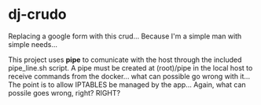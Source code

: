 # dj-crudo
Replacing a google form with this crud... Because I'm a simple man with simple needs...

This project uses **pipe** to comunicate with the host through the included pipe_line.sh script.
A pipe must be created at (root)/pipe in the local host to receive commands from the docker... what can possible go wrong with it... The point is to allow IPTABLES be managed by the app... Again, what can possile goes wrong, right? RIGHT?
